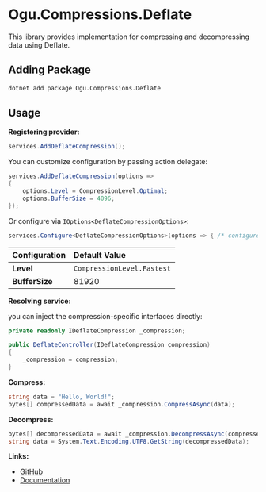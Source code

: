 # Ogu.Compressions.Deflate

This library provides implementation for compressing and decompressing data using Deflate.

## Adding Package

```bash
dotnet add package Ogu.Compressions.Deflate
```

## Usage

**Registering provider:**

```csharp
services.AddDeflateCompression();
```

You can customize configuration by passing action delegate:

```csharp
services.AddDeflateCompression(options =>
{
    options.Level = CompressionLevel.Optimal;
    options.BufferSize = 4096;
});
```

Or configure via `IOptions<DeflateCompressionOptions>`:

```csharp
services.Configure<DeflateCompressionOptions>(options => { /* configure here */ });
```

| Configuration | Default Value |
|:--------------|:--------------|
| **Level** | `CompressionLevel.Fastest` |
| **BufferSize** | 81920 |

**Resolving service:**

you can inject the compression-specific interfaces directly:

```csharp
private readonly IDeflateCompression _compression;

public DeflateController(IDeflateCompression compression)
{
    _compression = compression;
}
```

**Compress:**

```csharp
string data = "Hello, World!";
bytes[] compressedData = await _compression.CompressAsync(data);
```

**Decompress:**

```csharp
bytes[] decompressedData = await _compression.DecompressAsync(compressedData);
string data = System.Text.Encoding.UTF8.GetString(decompressedData);
```

**Links:**
- [GitHub](https://github.com/ogulcanturan/Ogu.Compressions)
- [Documentation](https://github.com/ogulcanturan/Ogu.Compressions#readme)
